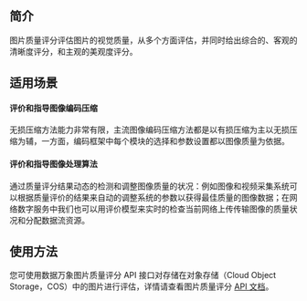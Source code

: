 ## 简介

图片质量评分评估图片的视觉质量，从多个方面评估，并同时给出综合的、客观的清晰度评分，和主观的美观度评分。



## 适用场景

#### 评价和指导图像编码压缩

无损压缩方法能力非常有限，主流图像编码压缩方法都是以有损压缩为主以无损压缩为辅，一方面，编码框架中每个模块的选择和参数设置都以图像质量为依据。

#### 评价和指导图像处理算法

通过质量评分结果动态的检测和调整图像质量的状况：例如图像和视频采集系统可以根据质量评价的结果来自动的调整系统的参数以获得最佳质量的图像数据；在网络数字服务中我们也可以用评价模型来实时的检查当前网络上传传输图像的质量状况和分配数据流资源。



## 使用方法

您可使用数据万象图片质量评分 API 接口对存储在对象存储（Cloud Object Storage，COS）中的图片进行评估，详情请查看图片质量评分 [API 文档](https://cloud.tencent.com/document/product/460/63228)。

